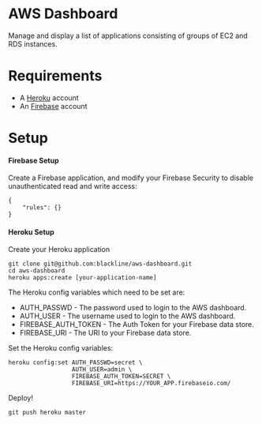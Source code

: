 AWS Dashboard
=============

Manage and display a list of applications consisting of groups of EC2 and RDS instances.

Requirements
============

* A [Heroku](https://www.heroku.com/) account
* An [Firebase](http://firebase.com/) account

Setup
=====

#### Firebase Setup

Create a Firebase application, and modify your Firebase Security to disable
unauthenticated read and write access:

    {
        "rules": {}
    }

#### Heroku Setup

Create your Heroku application

    git clone git@github.com:blackline/aws-dashboard.git
    cd aws-dashboard
    heroku apps:create [your-application-name]

The Heroku config variables which need to be set are:

* AUTH_PASSWD - The password used to login to the AWS dashboard.
* AUTH_USER - The username used to login to the AWS dashboard.
* FIREBASE_AUTH_TOKEN - The Auth Token for your Firebase data store.
* FIREBASE_URI - The URI to your Firebase data store.

Set the Heroku config variables:

    heroku config:set AUTH_PASSWD=secret \
                      AUTH_USER=admin \
                      FIREBASE_AUTH_TOKEN=SECRET \
                      FIREBASE_URI=https://YOUR_APP.firebaseio.com/

Deploy!

    git push heroku master
